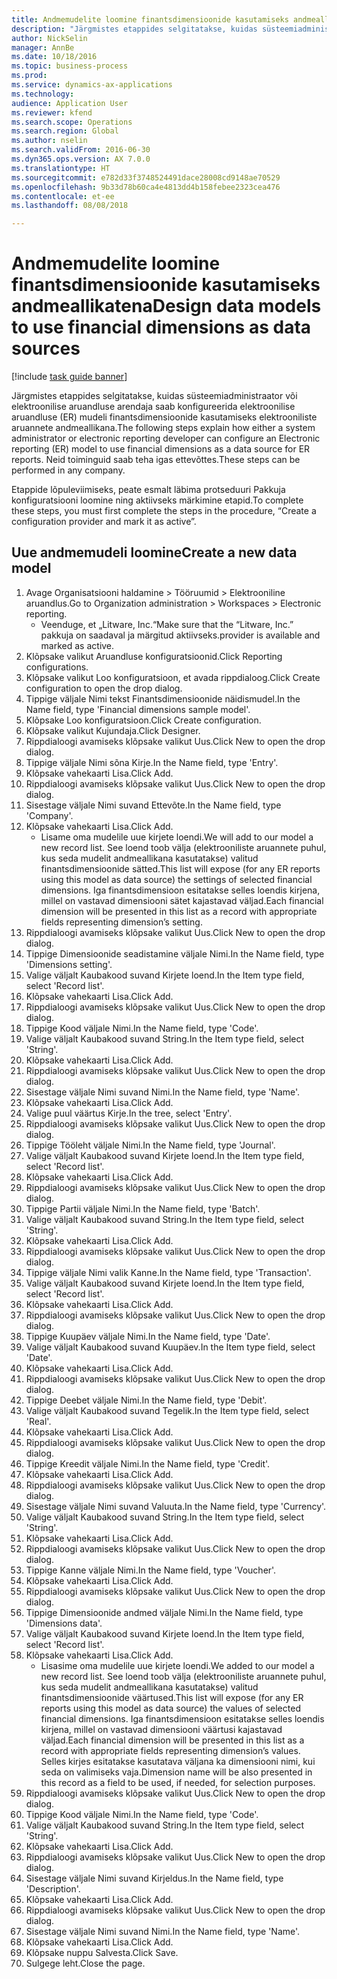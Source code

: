 ```yaml
--- 
title: Andmemudelite loomine finantsdimensioonide kasutamiseks andmeallikatena
description: "Järgmistes etappides selgitatakse, kuidas süsteemiadministraator või elektroonilise aruandluse arendaja saab konfigureerida elektroonilise aruandluse (ER) mudeli finantsdimensioonide kasutamiseks elektrooniliste aruannete andmeallikana."
author: NickSelin
manager: AnnBe
ms.date: 10/18/2016
ms.topic: business-process
ms.prod: 
ms.service: dynamics-ax-applications
ms.technology: 
audience: Application User
ms.reviewer: kfend
ms.search.scope: Operations
ms.search.region: Global
ms.author: nselin
ms.search.validFrom: 2016-06-30
ms.dyn365.ops.version: AX 7.0.0
ms.translationtype: HT
ms.sourcegitcommit: e782d33f3748524491dace28008cd9148ae70529
ms.openlocfilehash: 9b33d78b60ca4e4813dd4b158febee2323cea476
ms.contentlocale: et-ee
ms.lasthandoff: 08/08/2018

---
```

# <a name="design-data-models-to-use-financial-dimensions-as-data-sources"></a><span data-ttu-id="4a2c9-103">Andmemudelite loomine finantsdimensioonide kasutamiseks andmeallikatena</span><span class="sxs-lookup"><span data-stu-id="4a2c9-103">Design data models to use financial dimensions as data sources</span></span>

[!include [task guide banner](../../includes/task-guide-banner.md)]

<span data-ttu-id="4a2c9-104">Järgmistes etappides selgitatakse, kuidas süsteemiadministraator või elektroonilise aruandluse arendaja saab konfigureerida elektroonilise aruandluse (ER) mudeli finantsdimensioonide kasutamiseks elektrooniliste aruannete andmeallikana.</span><span class="sxs-lookup"><span data-stu-id="4a2c9-104">The following steps explain how either a system administrator or electronic reporting developer can configure an Electronic reporting (ER) model to use financial dimensions as a data source for ER reports.</span></span> <span data-ttu-id="4a2c9-105">Neid toiminguid saab teha igas ettevõttes.</span><span class="sxs-lookup"><span data-stu-id="4a2c9-105">These steps can be performed in any company.</span></span>

<span data-ttu-id="4a2c9-106">Etappide lõpuleviimiseks, peate esmalt läbima protseduuri Pakkuja konfiguratsiooni loomine ning aktiivseks märkimine etapid.</span><span class="sxs-lookup"><span data-stu-id="4a2c9-106">To complete these steps, you must first complete the steps in the procedure, “Create a configuration provider and mark it as active”.</span></span>


## <a name="create-a-new-data-model"></a><span data-ttu-id="4a2c9-107">Uue andmemudeli loomine</span><span class="sxs-lookup"><span data-stu-id="4a2c9-107">Create a new data model</span></span>
1. <span data-ttu-id="4a2c9-108">Avage Organisatsiooni haldamine > Tööruumid > Elektrooniline aruandlus.</span><span class="sxs-lookup"><span data-stu-id="4a2c9-108">Go to Organization administration > Workspaces > Electronic reporting.</span></span>
    * <span data-ttu-id="4a2c9-109">Veenduge, et „Litware, Inc.“</span><span class="sxs-lookup"><span data-stu-id="4a2c9-109">Make sure that the “Litware, Inc.”</span></span> <span data-ttu-id="4a2c9-110">pakkuja on saadaval ja märgitud aktiivseks.</span><span class="sxs-lookup"><span data-stu-id="4a2c9-110">provider is available and marked as active.</span></span>  
2. <span data-ttu-id="4a2c9-111">Klõpsake valikut Aruandluse konfiguratsioonid.</span><span class="sxs-lookup"><span data-stu-id="4a2c9-111">Click Reporting configurations.</span></span>
3. <span data-ttu-id="4a2c9-112">Klõpsake valikut Loo konfiguratsioon, et avada rippdialoog.</span><span class="sxs-lookup"><span data-stu-id="4a2c9-112">Click Create configuration to open the drop dialog.</span></span>
4. <span data-ttu-id="4a2c9-113">Tippige väljale Nimi tekst Finantsdimensioonide näidismudel.</span><span class="sxs-lookup"><span data-stu-id="4a2c9-113">In the Name field, type 'Financial dimensions sample model'.</span></span>
5. <span data-ttu-id="4a2c9-114">Klõpsake Loo konfiguratsioon.</span><span class="sxs-lookup"><span data-stu-id="4a2c9-114">Click Create configuration.</span></span>
6. <span data-ttu-id="4a2c9-115">Klõpsake valikut Kujundaja.</span><span class="sxs-lookup"><span data-stu-id="4a2c9-115">Click Designer.</span></span>
7. <span data-ttu-id="4a2c9-116">Rippdialoogi avamiseks klõpsake valikut Uus.</span><span class="sxs-lookup"><span data-stu-id="4a2c9-116">Click New to open the drop dialog.</span></span>
8. <span data-ttu-id="4a2c9-117">Tippige väljale Nimi sõna Kirje.</span><span class="sxs-lookup"><span data-stu-id="4a2c9-117">In the Name field, type 'Entry'.</span></span>
9. <span data-ttu-id="4a2c9-118">Klõpsake vahekaarti Lisa.</span><span class="sxs-lookup"><span data-stu-id="4a2c9-118">Click Add.</span></span>
10. <span data-ttu-id="4a2c9-119">Rippdialoogi avamiseks klõpsake valikut Uus.</span><span class="sxs-lookup"><span data-stu-id="4a2c9-119">Click New to open the drop dialog.</span></span>
11. <span data-ttu-id="4a2c9-120">Sisestage väljale Nimi suvand Ettevõte.</span><span class="sxs-lookup"><span data-stu-id="4a2c9-120">In the Name field, type 'Company'.</span></span>
12. <span data-ttu-id="4a2c9-121">Klõpsake vahekaarti Lisa.</span><span class="sxs-lookup"><span data-stu-id="4a2c9-121">Click Add.</span></span>
    * <span data-ttu-id="4a2c9-122">Lisame oma mudelile uue kirjete loendi.</span><span class="sxs-lookup"><span data-stu-id="4a2c9-122">We will add to our model a new record list.</span></span> <span data-ttu-id="4a2c9-123">See loend toob välja (elektrooniliste aruannete puhul, kus seda mudelit andmeallikana kasutatakse) valitud finantsdimensioonide sätted.</span><span class="sxs-lookup"><span data-stu-id="4a2c9-123">This list will expose (for any ER reports using this model as data source) the settings of selected financial dimensions.</span></span> <span data-ttu-id="4a2c9-124">Iga finantsdimensioon esitatakse selles loendis kirjena, millel on vastavad dimensiooni sätet kajastavad väljad.</span><span class="sxs-lookup"><span data-stu-id="4a2c9-124">Each financial dimension will be presented in this list as a record with appropriate fields representing dimension’s setting.</span></span>  
13. <span data-ttu-id="4a2c9-125">Rippdialoogi avamiseks klõpsake valikut Uus.</span><span class="sxs-lookup"><span data-stu-id="4a2c9-125">Click New to open the drop dialog.</span></span>
14. <span data-ttu-id="4a2c9-126">Tippige Dimensioonide seadistamine väljale Nimi.</span><span class="sxs-lookup"><span data-stu-id="4a2c9-126">In the Name field, type 'Dimensions setting'.</span></span>
15. <span data-ttu-id="4a2c9-127">Valige väljalt Kaubakood suvand Kirjete loend.</span><span class="sxs-lookup"><span data-stu-id="4a2c9-127">In the Item type field, select 'Record list'.</span></span>
16. <span data-ttu-id="4a2c9-128">Klõpsake vahekaarti Lisa.</span><span class="sxs-lookup"><span data-stu-id="4a2c9-128">Click Add.</span></span>
17. <span data-ttu-id="4a2c9-129">Rippdialoogi avamiseks klõpsake valikut Uus.</span><span class="sxs-lookup"><span data-stu-id="4a2c9-129">Click New to open the drop dialog.</span></span>
18. <span data-ttu-id="4a2c9-130">Tippige Kood väljale Nimi.</span><span class="sxs-lookup"><span data-stu-id="4a2c9-130">In the Name field, type 'Code'.</span></span>
19. <span data-ttu-id="4a2c9-131">Valige väljalt Kaubakood suvand String.</span><span class="sxs-lookup"><span data-stu-id="4a2c9-131">In the Item type field, select 'String'.</span></span>
20. <span data-ttu-id="4a2c9-132">Klõpsake vahekaarti Lisa.</span><span class="sxs-lookup"><span data-stu-id="4a2c9-132">Click Add.</span></span>
21. <span data-ttu-id="4a2c9-133">Rippdialoogi avamiseks klõpsake valikut Uus.</span><span class="sxs-lookup"><span data-stu-id="4a2c9-133">Click New to open the drop dialog.</span></span>
22. <span data-ttu-id="4a2c9-134">Sisestage väljale Nimi suvand Nimi.</span><span class="sxs-lookup"><span data-stu-id="4a2c9-134">In the Name field, type 'Name'.</span></span>
23. <span data-ttu-id="4a2c9-135">Klõpsake vahekaarti Lisa.</span><span class="sxs-lookup"><span data-stu-id="4a2c9-135">Click Add.</span></span>
24. <span data-ttu-id="4a2c9-136">Valige puul väärtus Kirje.</span><span class="sxs-lookup"><span data-stu-id="4a2c9-136">In the tree, select 'Entry'.</span></span>
25. <span data-ttu-id="4a2c9-137">Rippdialoogi avamiseks klõpsake valikut Uus.</span><span class="sxs-lookup"><span data-stu-id="4a2c9-137">Click New to open the drop dialog.</span></span>
26. <span data-ttu-id="4a2c9-138">Tippige Tööleht väljale Nimi.</span><span class="sxs-lookup"><span data-stu-id="4a2c9-138">In the Name field, type 'Journal'.</span></span>
27. <span data-ttu-id="4a2c9-139">Valige väljalt Kaubakood suvand Kirjete loend.</span><span class="sxs-lookup"><span data-stu-id="4a2c9-139">In the Item type field, select 'Record list'.</span></span>
28. <span data-ttu-id="4a2c9-140">Klõpsake vahekaarti Lisa.</span><span class="sxs-lookup"><span data-stu-id="4a2c9-140">Click Add.</span></span>
29. <span data-ttu-id="4a2c9-141">Rippdialoogi avamiseks klõpsake valikut Uus.</span><span class="sxs-lookup"><span data-stu-id="4a2c9-141">Click New to open the drop dialog.</span></span>
30. <span data-ttu-id="4a2c9-142">Tippige Partii väljale Nimi.</span><span class="sxs-lookup"><span data-stu-id="4a2c9-142">In the Name field, type 'Batch'.</span></span>
31. <span data-ttu-id="4a2c9-143">Valige väljalt Kaubakood suvand String.</span><span class="sxs-lookup"><span data-stu-id="4a2c9-143">In the Item type field, select 'String'.</span></span>
32. <span data-ttu-id="4a2c9-144">Klõpsake vahekaarti Lisa.</span><span class="sxs-lookup"><span data-stu-id="4a2c9-144">Click Add.</span></span>
33. <span data-ttu-id="4a2c9-145">Rippdialoogi avamiseks klõpsake valikut Uus.</span><span class="sxs-lookup"><span data-stu-id="4a2c9-145">Click New to open the drop dialog.</span></span>
34. <span data-ttu-id="4a2c9-146">Tippige väljale Nimi valik Kanne.</span><span class="sxs-lookup"><span data-stu-id="4a2c9-146">In the Name field, type 'Transaction'.</span></span>
35. <span data-ttu-id="4a2c9-147">Valige väljalt Kaubakood suvand Kirjete loend.</span><span class="sxs-lookup"><span data-stu-id="4a2c9-147">In the Item type field, select 'Record list'.</span></span>
36. <span data-ttu-id="4a2c9-148">Klõpsake vahekaarti Lisa.</span><span class="sxs-lookup"><span data-stu-id="4a2c9-148">Click Add.</span></span>
37. <span data-ttu-id="4a2c9-149">Rippdialoogi avamiseks klõpsake valikut Uus.</span><span class="sxs-lookup"><span data-stu-id="4a2c9-149">Click New to open the drop dialog.</span></span>
38. <span data-ttu-id="4a2c9-150">Tippige Kuupäev väljale Nimi.</span><span class="sxs-lookup"><span data-stu-id="4a2c9-150">In the Name field, type 'Date'.</span></span>
39. <span data-ttu-id="4a2c9-151">Valige väljalt Kaubakood suvand Kuupäev.</span><span class="sxs-lookup"><span data-stu-id="4a2c9-151">In the Item type field, select 'Date'.</span></span>
40. <span data-ttu-id="4a2c9-152">Klõpsake vahekaarti Lisa.</span><span class="sxs-lookup"><span data-stu-id="4a2c9-152">Click Add.</span></span>
41. <span data-ttu-id="4a2c9-153">Rippdialoogi avamiseks klõpsake valikut Uus.</span><span class="sxs-lookup"><span data-stu-id="4a2c9-153">Click New to open the drop dialog.</span></span>
42. <span data-ttu-id="4a2c9-154">Tippige Deebet väljale Nimi.</span><span class="sxs-lookup"><span data-stu-id="4a2c9-154">In the Name field, type 'Debit'.</span></span>
43. <span data-ttu-id="4a2c9-155">Valige väljalt Kaubakood suvand Tegelik.</span><span class="sxs-lookup"><span data-stu-id="4a2c9-155">In the Item type field, select 'Real'.</span></span>
44. <span data-ttu-id="4a2c9-156">Klõpsake vahekaarti Lisa.</span><span class="sxs-lookup"><span data-stu-id="4a2c9-156">Click Add.</span></span>
45. <span data-ttu-id="4a2c9-157">Rippdialoogi avamiseks klõpsake valikut Uus.</span><span class="sxs-lookup"><span data-stu-id="4a2c9-157">Click New to open the drop dialog.</span></span>
46. <span data-ttu-id="4a2c9-158">Tippige Kreedit väljale Nimi.</span><span class="sxs-lookup"><span data-stu-id="4a2c9-158">In the Name field, type 'Credit'.</span></span>
47. <span data-ttu-id="4a2c9-159">Klõpsake vahekaarti Lisa.</span><span class="sxs-lookup"><span data-stu-id="4a2c9-159">Click Add.</span></span>
48. <span data-ttu-id="4a2c9-160">Rippdialoogi avamiseks klõpsake valikut Uus.</span><span class="sxs-lookup"><span data-stu-id="4a2c9-160">Click New to open the drop dialog.</span></span>
49. <span data-ttu-id="4a2c9-161">Sisestage väljale Nimi suvand Valuuta.</span><span class="sxs-lookup"><span data-stu-id="4a2c9-161">In the Name field, type 'Currency'.</span></span>
50. <span data-ttu-id="4a2c9-162">Valige väljalt Kaubakood suvand String.</span><span class="sxs-lookup"><span data-stu-id="4a2c9-162">In the Item type field, select 'String'.</span></span>
51. <span data-ttu-id="4a2c9-163">Klõpsake vahekaarti Lisa.</span><span class="sxs-lookup"><span data-stu-id="4a2c9-163">Click Add.</span></span>
52. <span data-ttu-id="4a2c9-164">Rippdialoogi avamiseks klõpsake valikut Uus.</span><span class="sxs-lookup"><span data-stu-id="4a2c9-164">Click New to open the drop dialog.</span></span>
53. <span data-ttu-id="4a2c9-165">Tippige Kanne väljale Nimi.</span><span class="sxs-lookup"><span data-stu-id="4a2c9-165">In the Name field, type 'Voucher'.</span></span>
54. <span data-ttu-id="4a2c9-166">Klõpsake vahekaarti Lisa.</span><span class="sxs-lookup"><span data-stu-id="4a2c9-166">Click Add.</span></span>
55. <span data-ttu-id="4a2c9-167">Rippdialoogi avamiseks klõpsake valikut Uus.</span><span class="sxs-lookup"><span data-stu-id="4a2c9-167">Click New to open the drop dialog.</span></span>
56. <span data-ttu-id="4a2c9-168">Tippige Dimensioonide andmed väljale Nimi.</span><span class="sxs-lookup"><span data-stu-id="4a2c9-168">In the Name field, type 'Dimensions data'.</span></span>
57. <span data-ttu-id="4a2c9-169">Valige väljalt Kaubakood suvand Kirjete loend.</span><span class="sxs-lookup"><span data-stu-id="4a2c9-169">In the Item type field, select 'Record list'.</span></span>
58. <span data-ttu-id="4a2c9-170">Klõpsake vahekaarti Lisa.</span><span class="sxs-lookup"><span data-stu-id="4a2c9-170">Click Add.</span></span>
    * <span data-ttu-id="4a2c9-171">Lisasime oma mudelile uue kirjete loendi.</span><span class="sxs-lookup"><span data-stu-id="4a2c9-171">We added to our model a new record list.</span></span> <span data-ttu-id="4a2c9-172">See loend toob välja (elektrooniliste aruannete puhul, kus seda mudelit andmeallikana kasutatakse) valitud finantsdimensioonide väärtused.</span><span class="sxs-lookup"><span data-stu-id="4a2c9-172">This list will expose (for any ER reports using this model as data source) the values of selected financial dimensions.</span></span> <span data-ttu-id="4a2c9-173">Iga finantsdimensioon esitatakse selles loendis kirjena, millel on vastavad dimensiooni väärtusi kajastavad väljad.</span><span class="sxs-lookup"><span data-stu-id="4a2c9-173">Each financial dimension will be presented in this list as a record with appropriate fields representing dimension’s values.</span></span> <span data-ttu-id="4a2c9-174">Selles kirjes esitatakse kasutatava väljana ka dimensiooni nimi, kui seda on valimiseks vaja.</span><span class="sxs-lookup"><span data-stu-id="4a2c9-174">Dimension name will be also presented in this record as a field to be used, if needed, for selection purposes.</span></span>  
59. <span data-ttu-id="4a2c9-175">Rippdialoogi avamiseks klõpsake valikut Uus.</span><span class="sxs-lookup"><span data-stu-id="4a2c9-175">Click New to open the drop dialog.</span></span>
60. <span data-ttu-id="4a2c9-176">Tippige Kood väljale Nimi.</span><span class="sxs-lookup"><span data-stu-id="4a2c9-176">In the Name field, type 'Code'.</span></span>
61. <span data-ttu-id="4a2c9-177">Valige väljalt Kaubakood suvand String.</span><span class="sxs-lookup"><span data-stu-id="4a2c9-177">In the Item type field, select 'String'.</span></span>
62. <span data-ttu-id="4a2c9-178">Klõpsake vahekaarti Lisa.</span><span class="sxs-lookup"><span data-stu-id="4a2c9-178">Click Add.</span></span>
63. <span data-ttu-id="4a2c9-179">Rippdialoogi avamiseks klõpsake valikut Uus.</span><span class="sxs-lookup"><span data-stu-id="4a2c9-179">Click New to open the drop dialog.</span></span>
64. <span data-ttu-id="4a2c9-180">Sisestage väljale Nimi suvand Kirjeldus.</span><span class="sxs-lookup"><span data-stu-id="4a2c9-180">In the Name field, type 'Description'.</span></span>
65. <span data-ttu-id="4a2c9-181">Klõpsake vahekaarti Lisa.</span><span class="sxs-lookup"><span data-stu-id="4a2c9-181">Click Add.</span></span>
66. <span data-ttu-id="4a2c9-182">Rippdialoogi avamiseks klõpsake valikut Uus.</span><span class="sxs-lookup"><span data-stu-id="4a2c9-182">Click New to open the drop dialog.</span></span>
67. <span data-ttu-id="4a2c9-183">Sisestage väljale Nimi suvand Nimi.</span><span class="sxs-lookup"><span data-stu-id="4a2c9-183">In the Name field, type 'Name'.</span></span>
68. <span data-ttu-id="4a2c9-184">Klõpsake vahekaarti Lisa.</span><span class="sxs-lookup"><span data-stu-id="4a2c9-184">Click Add.</span></span>
69. <span data-ttu-id="4a2c9-185">Klõpsake nuppu Salvesta.</span><span class="sxs-lookup"><span data-stu-id="4a2c9-185">Click Save.</span></span>
70. <span data-ttu-id="4a2c9-186">Sulgege leht.</span><span class="sxs-lookup"><span data-stu-id="4a2c9-186">Close the page.</span></span>


